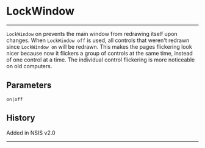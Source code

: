 # LockWindow

---

`LockWindow` on prevents the main window from redrawing itself upon changes. When `LockWindow off` is used, all controls that weren't redrawn since `LockWindow on` will be redrawn. This makes the pages flickering look nicer because now it flickers a group of controls at the same time, instead of one control at a time. The individual control flickering is more noticeable on old computers.

## Parameters

    on|off

## History

Added in NSIS v2.0

---

